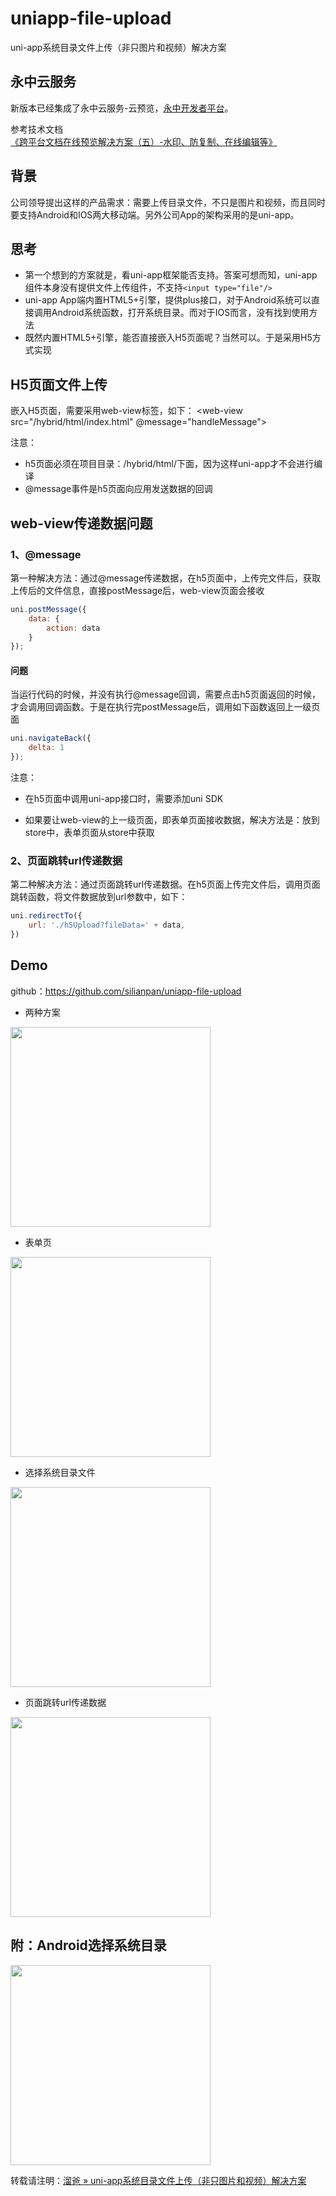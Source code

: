 # uniapp-file-upload
uni-app系统目录文件上传（非只图片和视频）解决方案

## 永中云服务

新版本已经集成了永中云服务-云预览，[永中开发者平台](https://open.yozocloud.cn/)。

参考技术文档[《跨平台文档在线预览解决方案（五）-水印、防复制、在线编辑等》]()

## 背景
公司领导提出这样的产品需求：需要上传目录文件，不只是图片和视频，而且同时要支持Android和IOS两大移动端。另外公司App的架构采用的是uni-app。

## 思考
* 第一个想到的方案就是，看uni-app框架能否支持。答案可想而知，uni-app组件本身没有提供文件上传组件，不支持```<input type="file"/>```
* uni-app App端内置HTML5+引擎，提供plus接口，对于Android系统可以直接调用Android系统函数，打开系统目录。而对于IOS而言，没有找到使用方法
* 既然内置HTML5+引擎，能否直接嵌入H5页面呢？当然可以。于是采用H5方式实现

## H5页面文件上传
嵌入H5页面，需要采用web-view标签，如下：
<web-view src="/hybrid/html/index.html" @message="handleMessage"></web-view>

注意：
* h5页面必须在项目目录：/hybrid/html/下面，因为这样uni-app才不会进行编译
* @message事件是h5页面向应用发送数据的回调

## web-view传递数据问题
### 1、@message
第一种解决方法：通过@message传递数据，在h5页面中，上传完文件后，获取上传后的文件信息，直接postMessage后，web-view页面会接收
```js
uni.postMessage({
	data: {
		action: data
	}
});
```
#### 问题
当运行代码的时候，并没有执行@message回调，需要点击h5页面返回的时候，才会调用回调函数。于是在执行完postMessage后，调用如下函数返回上一级页面
```js
uni.navigateBack({
	delta: 1
});
```

注意：
* 在h5页面中调用uni-app接口时，需要添加uni SDK
<script type="text/javascript" src="https://js.cdn.aliyun.dcloud.net.cn/dev/uni-app/uni.webview.1.5.1.js"></script>

* 如果要让web-view的上一级页面，即表单页面接收数据，解决方法是：放到store中，表单页面从store中获取

### 2、页面跳转url传递数据
第二种解决方法：通过页面跳转url传递数据。在h5页面上传完文件后，调用页面跳转函数，将文件数据放到url参数中，如下：
```js
uni.redirectTo({
	url: './h5Upload?fileData=' + data,
})
```

## Demo
github：https://github.com/silianpan/uniapp-file-upload

* 两种方案

<img src="http://silianpan.cn/wp-content/uploads/2019/09/fc333860ebc49b6db159e08a6e29fcb4.png" width="320" />

* 表单页

<img src="http://silianpan.cn/wp-content/uploads/2019/09/7e35411c5ad85b57534e68ee68b77158.png" width="320" />

* 选择系统目录文件

<img src="http://silianpan.cn/wp-content/uploads/2019/09/553e4abb905801436d341747342c0288.png" width="320" />

* 页面跳转url传递数据

<img src="http://silianpan.cn/wp-content/uploads/2019/09/7f4c2261bc4b102262d855b0359ce3d4.png" width="320" />

## 附：Android选择系统目录
<img src="http://silianpan.cn/wp-content/uploads/2019/09/ac3a52f7fd7c907c9058019354853d44.png" width="320" />

转载请注明：[溜爸 » uni-app系统目录文件上传（非只图片和视频）解决方案](http://silianpan.cn/index.php/2019/09/22/uniapp_file_upload/)

